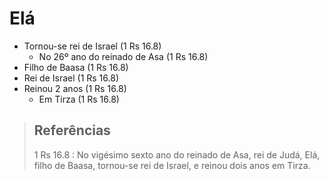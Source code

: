 # Elá
- Tornou-se rei de Israel (1 Rs 16.8)
  - No 26º ano do reinado de Asa (1 Rs 16.8)
- Filho de Baasa (1 Rs 16.8)
- Rei de Israel (1 Rs 16.8)
- Reinou 2 anos (1 Rs 16.8)
  - Em Tirza (1 Rs 16.8)

> ## Referências
> 1 Rs 16.8 : No vigésimo sexto ano do reinado de Asa, rei de Judá, Elá, filho de Baasa, tornou-se rei de Israel, e reinou dois anos em Tirza.